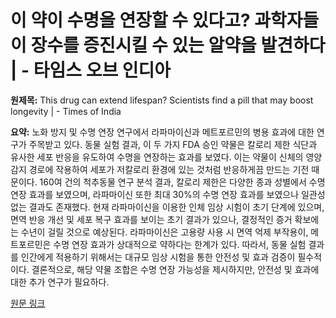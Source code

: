 # 이 약이 수명을 연장할 수 있다고? 과학자들이 장수를 증진시킬 수 있는 알약을 발견하다 | - 타임스 오브 인디아

**원제목:** This drug can extend lifespan? Scientists find a pill that may boost longevity | - Times of India

**요약:** 노화 방지 및 수명 연장 연구에서 라파마이신과 메트포르민의 병용 효과에 대한 연구가 주목받고 있다.  동물 실험 결과, 이 두 가지 FDA 승인 약물은 칼로리 제한 식단과 유사한 세포 반응을 유도하여 수명을 연장하는 효과를 보였다.  이는 약물이 신체의 영양 감지 경로에 작용하여 세포가 저칼로리 환경에 있는 것처럼 반응하게끔 만드는 기전 때문이다.  160여 건의 척추동물 연구 분석 결과, 칼로리 제한은 다양한 종과 성별에서 수명 연장 효과를 보였으며, 라파마이신 또한 최대 30%의 수명 연장 효과를 보였으나 일관성 없는 결과도 존재했다.  현재 라파마이신을 이용한 인체 임상 시험이 초기 단계에 있으며, 면역 반응 개선 및 세포 복구 효과를 보이는 초기 결과가 있으나,  결정적인 증거 확보에는 수년이 걸릴 것으로 예상된다.  라파마이신은 고용량 사용 시 면역 억제 부작용이, 메트포르민은 수명 연장 효과가 상대적으로 약하다는 한계가 있다.  따라서,  동물 실험 결과를 인간에게 적용하기 위해서는 대규모 임상 시험을 통한 안전성 및 효과 검증이 필수적이다.  결론적으로,  해당 약물 조합은 수명 연장 가능성을 제시하지만,  안전성 및 효과에 대한 추가 연구가 필요하다.

[원문 링크](https://timesofindia.indiatimes.com/life-style/health-fitness/health-news/this-drug-can-extend-lifespan-scientists-find-a-pill-that-may-boost-longevity/articleshow/122809479.cms)
